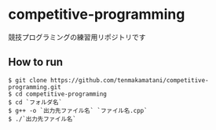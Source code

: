 # competitive-programming

競技プログラミングの練習用リポジトリです

## How to run

```
$ git clone https://github.com/tenmakamatani/competitive-programming.git
$ cd competitive-programming
$ cd `フォルダ名`
$ g++ -o `出力先ファイル名` `ファイル名.cpp`
$ ./`出力先ファイル名`
```